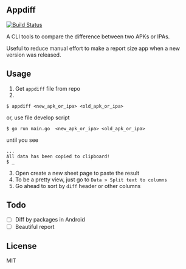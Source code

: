 ## Appdiff

[![Build Status](https://travis-ci.org/bl-core-vitals/appdiff.svg?branch=master)](https://travis-ci.org/bl-core-vitals/appdiff)

A CLI tools to compare the difference between two APKs or IPAs.

Useful to reduce manual effort to make a report size app when a new version was released.

## Usage
1. Get `appdiff` file from repo 
2. 
```
$ appdiff <new_apk_or_ipa> <old_apk_or_ipa>
```
or, use file develop script
```
$ go run main.go  <new_apk_or_ipa> <old_apk_or_ipa>
```
until you see
```
...
All data has been copied to clipboard!
$ _
```
3. Open create a new sheet page to paste the result
4. To be a pretty view, just go to `Data > Split text to columns` 
5. Go ahead to sort by `diff` header or other columns

## Todo
- [ ] Diff by packages in Android
- [ ] Beautiful report 
 
## License

MIT
